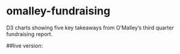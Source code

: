 # omalley-fundraising
D3 charts showing five key takeaways from O’Malley’s third quarter fundraising report.

##live version:
